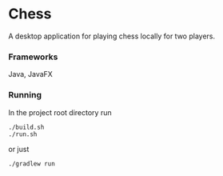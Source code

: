 # Chess
A desktop application for playing chess locally for two players.

### Frameworks
Java, JavaFX

### Running
In the project root directory run
```
./build.sh
./run.sh
```
or just
```
./gradlew run
```
